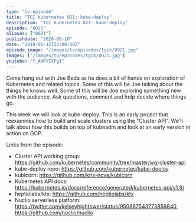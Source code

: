 ```yaml
---
type: "tv-episode"
title: "TGI Kubernetes 021: kube-deploy"
description: "TGI Kubernetes 021: kube-deploy"
episode: "0021"
aliases: ["0021"]
publishdate: "2020-08-10"
date: "2018-01-12T23:00:50Z"
episode_image: "/images/tv/episodes/tgik/0021.jpg"
images: ["/images/tv/episodes/tgik/0021.jpg"]
youtube: "f_ANRYIXFgI"
---
```


Come hang out with Joe Beda as he does a bit of hands on exploration of Kubernetes and related topics. Some of this will be Joe talking about the things he knows well. Some of this will be Joe exploring something new with the audience. Ask questions, comment and help decide where things go.

This week we will look at kube-deploy. This is an early project that reexamines how to build and scale clusters using the &#34;Cluster API&#34;. We&#39;ll talk about how this builds on top of kubeadm and look at an early version in action on GCP.

Links from the episode:
* Cluster API working group: https://github.com/kubernetes/community/tree/master/wg-cluster-api
* kube-deploy repo: https://github.com/kubernetes/kube-deploy
* kubicorn: https://github.com/kris-nova/kubicorn
* Kubernetes API docs: https://kubernetes.io/docs/reference/generated/kubernetes-api/v1.9/
* heptiolabs/ktx: https://github.com/heptiolabs/ktx
* Nuclio serverless platform: https://twitter.com/kelseyhightower/status/950867543773859840, https://github.com/nuclio/nuclio

